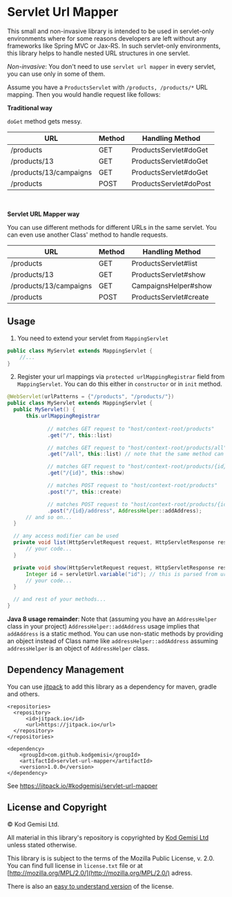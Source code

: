 # Servlet Url Mapper

This small and non-invasive library is intended to be used in servlet-only environments where for some reasons developers are left without any frameworks like Spring MVC or Jax-RS.
In such servlet-only environments, this library helps to handle nested URL structures in one servlet.

_Non-invasive_: You don't need to use `servlet url mapper` in every servlet, you can use only in some of them.

Assume you have a `ProductsServlet` with `/products, /products/*` URL mapping. Then you would handle request like follows:

**Traditional way**

`doGet` method gets messy.

| URL                    | Method | Handling Method        |
|------------------------|--------|------------------------|
| /products              | GET    | ProductsServlet#doGet  |
| /products/13           | GET    | ProductsServlet#doGet  |
| /products/13/campaigns | GET    | ProductsServlet#doGet  |
| /products              | POST   | ProductsServlet#doPost |

<br/>

**Servlet URL Mapper way**

You can use different methods for different URLs in the same servlet. You can even use another Class' method to handle requests.

| URL                    | Method | Handling Method        |
|------------------------|--------|------------------------|
| /products              | GET    | ProductsServlet#list   |
| /products/13           | GET    | ProductsServlet#show   |
| /products/13/campaigns | GET    | CampaignsHelper#show   |
| /products              | POST   | ProductsServlet#create |


## Usage

1. You need to extend your servlet from `MappingServlet`

```java
public class MyServlet extends MappingServlet {
	//...
}
```

2. Register your url mappings via `protected urlMappingRegistrar` field from `MappingServlet`. You can do this either in `constructor` or in `init` method.

```java
@WebServlet(urlPatterns = {"/products", "/products/"})
public class MyServlet extends MappingServlet {
  public MyServlet() {
      this.urlMappingRegistrar
      
             // matches GET request to "host/context-root/products"
             .get("/", this::list)

             // matches GET request to "host/context-root/products/all"
             .get("/all", this::list) // note that the same method can be used for multiple url mappings

             // matches GET request to "host/context-root/products/{id}"
             .get("/{id}", this::show)

             // matches POST request to "host/context-root/products"
             .post("/", this::create)

             // matches POST request to "host/context-root/products/{id}/address"
             .post("/{id}/address", AddressHelper::addAddress);
      // and so on...
  }

  // any access modifier can be used
  private void list(HttpServletRequest request, HttpServletResponse response, ServletUrl servletUrl) throws ServletException, IOException {
      // your code...
  }

  private void show(HttpServletRequest request, HttpServletResponse response, ServletUrl servletUrl) throws ServletException, IOException {
      Integer id = servletUrl.variable("id"); // this is parsed from url: /{id}
      // your code...
  }

  // and rest of your methods...
}
```

**Java 8 usage remainder**: Note that (assuming you have an `AddressHelper` class in your project) `AddressHelper::addAddress` usage implies that `addAddress` is a static method. You can use non-static methods by providing an object instead of Class name like `addressHelper::addAddress` assuming `addressHelper` is an object of `AddressHelper` class.


## Dependency Management

You can use [jitpack](https://jitpack.io) to add this library as a dependency for maven, gradle and others.
 
```
<repositories>
  <repository>
      <id>jitpack.io</id>
      <url>https://jitpack.io</url>
  </repository>
</repositories>
```
```
<dependency>
    <groupId>com.github.kodgemisi</groupId>
    <artifactId>servlet-url-mapper</artifactId>
    <version>1.0.0</version>
</dependency>
```

See https://jitpack.io/#kodgemisi/servlet-url-mapper

## License and Copyright

© Kod Gemisi Ltd.

All material in this library's repository is copyrighted by [Kod Gemisi Ltd](http://kodgemisi.com/) unless stated otherwise. 

This library is is subject to the terms of the Mozilla Public License, v. 2.0.
You can find full license in `license.txt` file or at [http://mozilla.org/MPL/2.0/](http://mozilla.org/MPL/2.0/) adress.

There is also an [easy to understand version](https://tldrlegal.com/license/mozilla-public-license-2.0-(mpl-2)) of the license.
